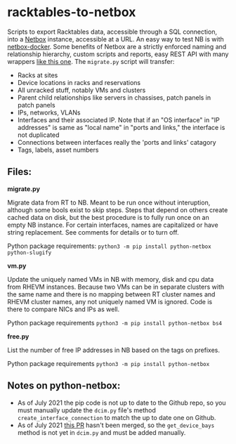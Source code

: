 # racktables-to-netbox

Scripts to export Racktables data, accessible through a SQL connection, into a [Netbox](https://github.com/netbox-community/netbox/) instance, accessible at a URL. An easy way to test NB is with [netbox-docker](https://github.com/netbox-community/netbox-docker). Some benefits of Netbox are a strictly enforced naming and relationship hierarchy, custom scripts and reports, easy REST API with many wrappers [like this one](https://github.com/jagter/python-netbox). The `migrate.py` script will transfer:
- Racks at sites
- Device locations in racks and reservations
- All unracked stuff, notably VMs and clusters
- Parent child relationships like servers in chassises, patch panels in patch panels
- IPs, networks, VLANs
- Interfaces and their associated IP. Note that if an "OS interface" in "IP addresses" is same as "local name" in "ports and links," the interface is not duplicated
- Connections between interfaces really the 'ports and links' catagory
- Tags, labels, asset numbers

## Files:
**migrate.py**

Migrate data from RT to NB. Meant to be run once without interuption, although some bools exist to skip steps.
Steps that depend on others create cached data on disk, but the best procedure is to fully run once on an empty NB instance. For certain interfaces, names are capitalized or have string replacement. See comments for details or to turn off.

Python package requirements: `python3 -m pip install python-netbox python-slugify`

**vm.py**

Update the uniquely named VMs in NB with memory, disk and cpu data from RHEVM instances. Because two VMs can be in separate clusters with the same name and there is no mapping between RT cluster names and RHEVM cluster names, any not uniquely named VM is ignored. 
Code is there to compare NICs and IPs as well.

Python package requirements `python3 -m pip install python-netbox bs4`

**free.py**

List the number of free IP addresses in NB based on the tags on prefixes.

Python package requirements `python3 -m pip install python-netbox`

## Notes on python-netbox:
- As of July 2021 the pip code is not up to date to the Github repo, so you must manually update the `dcim.py` file's method `create_interface_connection` to match the up to date one on Github.
- As of July 2021 [this PR](https://github.com/jagter/python-netbox/pull/49) hasn't been merged, so the `get_device_bays` method is not yet in `dcim.py` and must be added manually.
